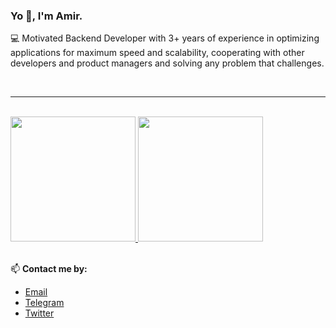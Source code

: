 ### Yo 👋, I'm Amir.

💻 Motivated Backend Developer with 3+ years of experience in optimizing applications for maximum speed and scalability, co­operating with other developers and product managers and solving any problem that challenges.

</br>

---
</br>


<a href="https://github.com/amir-yaghoubi">
  <img height="200em" src="https://github-readme-stats.vercel.app/api?username=amir-yaghoubi&show_icons=true&theme=tokyonight" />
  <img height="200em" src="https://github-readme-stats.vercel.app/api/top-langs/?username=amir-yaghoubi&hide=html,css&layout=compact&theme=tokyonight"/>
</a>

</br>
</br>

📫 **Contact me by:**

* [Email](mailto:amir.yaghoubi.dev@gmail.com)
* [Telegram](https://t.me/Amirh_Yaghoubi)
* [Twitter](https://twitter.com/_amir_yaghoubi_)
